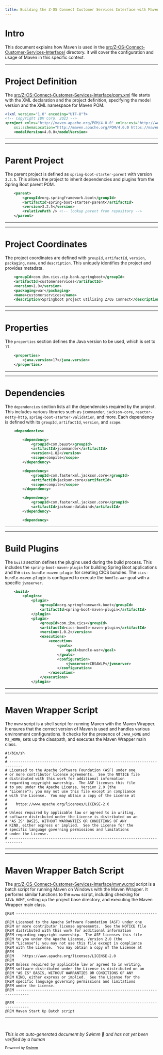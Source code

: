 ```yaml
---
title: Building the Z-OS Connect Customer Services Interface with Maven
---
```

# Intro

This document explains how Maven is used in the <SwmPath>[src/Z-OS-Connect-Customer-Services-Interface/](src/Z-OS-Connect-Customer-Services-Interface/)</SwmPath> directory. It will cover the configuration and usage of Maven in this specific context.

<SwmSnippet path="/src/Z-OS-Connect-Customer-Services-Interface/pom.xml" line="1">

---

# Project Definition

The <SwmPath>[src/Z-OS-Connect-Customer-Services-Interface/pom.xml](src/Z-OS-Connect-Customer-Services-Interface/pom.xml)</SwmPath> file starts with the XML declaration and the project definition, specifying the model version and the XML namespace for Maven POM.

```xml
<?xml version="1.0" encoding="UTF-8"?>
<!-- Copyright IBM Corp. 2023 -->
<project xmlns="http://maven.apache.org/POM/4.0.0" xmlns:xsi="http://www.w3.org/2001/XMLSchema-instance"
	xsi:schemaLocation="http://maven.apache.org/POM/4.0.0 https://maven.apache.org/xsd/maven-4.0.0.xsd">
	<modelVersion>4.0.0</modelVersion>
```

---

</SwmSnippet>

<SwmSnippet path="/src/Z-OS-Connect-Customer-Services-Interface/pom.xml" line="6">

---

# Parent Project

The parent project is defined as <SwmToken path="src/Z-OS-Connect-Customer-Services-Interface/pom.xml" pos="8:4:10" line-data="		&lt;artifactId&gt;spring-boot-starter-parent&lt;/artifactId&gt;">`spring-boot-starter-parent`</SwmToken> with version <SwmToken path="src/Z-OS-Connect-Customer-Services-Interface/pom.xml" pos="9:4:8" line-data="		&lt;version&gt;3.2.5&lt;/version&gt;">`3.2.5`</SwmToken>. This allows the project to inherit dependencies and plugins from the Spring Boot parent POM.

```xml
	<parent>
		<groupId>org.springframework.boot</groupId>
		<artifactId>spring-boot-starter-parent</artifactId>
		<version>3.2.5</version>
		<relativePath /> <!-- lookup parent from repository -->
	</parent>
```

---

</SwmSnippet>

<SwmSnippet path="/src/Z-OS-Connect-Customer-Services-Interface/pom.xml" line="14">

---

# Project Coordinates

The project coordinates are defined with <SwmToken path="src/Z-OS-Connect-Customer-Services-Interface/pom.xml" pos="14:2:2" line-data="	&lt;groupId&gt;com.ibm.cics.cip.bank.springboot&lt;/groupId&gt;">`groupId`</SwmToken>, <SwmToken path="src/Z-OS-Connect-Customer-Services-Interface/pom.xml" pos="15:2:2" line-data="	&lt;artifactId&gt;customerservices&lt;/artifactId&gt;">`artifactId`</SwmToken>, <SwmToken path="src/Z-OS-Connect-Customer-Services-Interface/pom.xml" pos="16:2:2" line-data="	&lt;version&gt;1.0&lt;/version&gt;">`version`</SwmToken>, <SwmToken path="src/Z-OS-Connect-Customer-Services-Interface/pom.xml" pos="17:2:2" line-data="	&lt;packaging&gt;war&lt;/packaging&gt;">`packaging`</SwmToken>, <SwmToken path="src/Z-OS-Connect-Customer-Services-Interface/pom.xml" pos="18:2:2" line-data="	&lt;name&gt;customerservices&lt;/name&gt;">`name`</SwmToken>, and <SwmToken path="src/Z-OS-Connect-Customer-Services-Interface/pom.xml" pos="19:2:2" line-data="	&lt;description&gt;Springboot project utilising Z/OS Connect&lt;/description&gt;">`description`</SwmToken>. This uniquely identifies the project and provides metadata.

```xml
	<groupId>com.ibm.cics.cip.bank.springboot</groupId>
	<artifactId>customerservices</artifactId>
	<version>1.0</version>
	<packaging>war</packaging>
	<name>customerservices</name>
	<description>Springboot project utilising Z/OS Connect</description>
```

---

</SwmSnippet>

<SwmSnippet path="/src/Z-OS-Connect-Customer-Services-Interface/pom.xml" line="20">

---

# Properties

The <SwmToken path="src/Z-OS-Connect-Customer-Services-Interface/pom.xml" pos="20:2:2" line-data="	&lt;properties&gt;">`properties`</SwmToken> section defines the Java version to be used, which is set to <SwmToken path="src/Z-OS-Connect-Customer-Services-Interface/pom.xml" pos="21:6:6" line-data="		&lt;java.version&gt;17&lt;/java.version&gt;">`17`</SwmToken>.

```xml
	<properties>
		<java.version>17</java.version>
	</properties>
```

---

</SwmSnippet>

<SwmSnippet path="/src/Z-OS-Connect-Customer-Services-Interface/pom.xml" line="23">

---

# Dependencies

The <SwmToken path="src/Z-OS-Connect-Customer-Services-Interface/pom.xml" pos="23:2:2" line-data="	&lt;dependencies&gt;">`dependencies`</SwmToken> section lists all the dependencies required by the project. This includes various libraries such as <SwmToken path="src/Z-OS-Connect-Customer-Services-Interface/pom.xml" pos="27:4:4" line-data="			&lt;artifactId&gt;jcommander&lt;/artifactId&gt;">`jcommander`</SwmToken>, <SwmToken path="src/Z-OS-Connect-Customer-Services-Interface/pom.xml" pos="34:4:6" line-data="			&lt;artifactId&gt;jackson-core&lt;/artifactId&gt;">`jackson-core`</SwmToken>, <SwmToken path="src/Z-OS-Connect-Customer-Services-Interface/pom.xml" pos="45:4:8" line-data="			&lt;artifactId&gt;reactor-netty-http&lt;/artifactId&gt;">`reactor-netty-http`</SwmToken>, <SwmToken path="src/Z-OS-Connect-Customer-Services-Interface/pom.xml" pos="84:4:10" line-data="			&lt;artifactId&gt;spring-boot-starter-validation&lt;/artifactId&gt;">`spring-boot-starter-validation`</SwmToken>, and more. Each dependency is defined with its <SwmToken path="src/Z-OS-Connect-Customer-Services-Interface/pom.xml" pos="26:2:2" line-data="			&lt;groupId&gt;com.beust&lt;/groupId&gt;">`groupId`</SwmToken>, <SwmToken path="src/Z-OS-Connect-Customer-Services-Interface/pom.xml" pos="27:2:2" line-data="			&lt;artifactId&gt;jcommander&lt;/artifactId&gt;">`artifactId`</SwmToken>, <SwmToken path="src/Z-OS-Connect-Customer-Services-Interface/pom.xml" pos="28:2:2" line-data="			&lt;version&gt;1.82&lt;/version&gt;">`version`</SwmToken>, and <SwmToken path="src/Z-OS-Connect-Customer-Services-Interface/pom.xml" pos="29:2:2" line-data="			&lt;scope&gt;compile&lt;/scope&gt;">`scope`</SwmToken>.

```xml
	<dependencies>

		<dependency>
			<groupId>com.beust</groupId>
			<artifactId>jcommander</artifactId>
			<version>1.82</version>
			<scope>compile</scope>
		</dependency>

		<dependency>
			<groupId>com.fasterxml.jackson.core</groupId>
			<artifactId>jackson-core</artifactId>
			<scope>compile</scope>
		</dependency>

		<dependency>
			<groupId>com.fasterxml.jackson.core</groupId>
			<artifactId>jackson-databind</artifactId>
		</dependency>

		<dependency>
```

---

</SwmSnippet>

<SwmSnippet path="/src/Z-OS-Connect-Customer-Services-Interface/pom.xml" line="150">

---

# Build Plugins

The <SwmToken path="src/Z-OS-Connect-Customer-Services-Interface/pom.xml" pos="150:2:2" line-data="	&lt;build&gt;">`build`</SwmToken> section defines the plugins used during the build process. This includes the <SwmToken path="src/Z-OS-Connect-Customer-Services-Interface/pom.xml" pos="154:4:10" line-data="				&lt;artifactId&gt;spring-boot-maven-plugin&lt;/artifactId&gt;">`spring-boot-maven-plugin`</SwmToken> for building Spring Boot applications and the <SwmToken path="src/Z-OS-Connect-Customer-Services-Interface/pom.xml" pos="158:4:10" line-data="				&lt;artifactId&gt;cics-bundle-maven-plugin&lt;/artifactId&gt;">`cics-bundle-maven-plugin`</SwmToken> for creating CICS bundles. The <SwmToken path="src/Z-OS-Connect-Customer-Services-Interface/pom.xml" pos="158:4:10" line-data="				&lt;artifactId&gt;cics-bundle-maven-plugin&lt;/artifactId&gt;">`cics-bundle-maven-plugin`</SwmToken> is configured to execute the <SwmToken path="src/Z-OS-Connect-Customer-Services-Interface/pom.xml" pos="163:4:6" line-data="							&lt;goal&gt;bundle-war&lt;/goal&gt;">`bundle-war`</SwmToken> goal with a specific <SwmToken path="src/Z-OS-Connect-Customer-Services-Interface/pom.xml" pos="166:2:2" line-data="							&lt;jvmserver&gt;CBSAWLP&lt;/jvmserver&gt;">`jvmserver`</SwmToken>.

```xml
	<build>
		<plugins>
			<plugin>
				<groupId>org.springframework.boot</groupId>
				<artifactId>spring-boot-maven-plugin</artifactId>
			</plugin>
			<plugin>
				<groupId>com.ibm.cics</groupId>
				<artifactId>cics-bundle-maven-plugin</artifactId>
				<version>1.0.2</version>
				<executions>
					<execution>
						<goals>
							<goal>bundle-war</goal>
						</goals>
						<configuration>
							<jvmserver>CBSAWLP</jvmserver>
						</configuration>
					</execution>
				</executions>
			</plugin>
```

---

</SwmSnippet>

<SwmSnippet path="/src/Z-OS-Connect-Customer-Services-Interface/mvnw" line="1">

---

# Maven Wrapper Script

The `mvnw` script is a shell script for running Maven with the Maven Wrapper. It ensures that the correct version of Maven is used and handles various environment configurations. It checks for the presence of <SwmToken path="src/Z-OS-Connect-Customer-Services-Interface/mvnw" pos="27:2:2" line-data="#   JAVA_HOME - location of a JDK home dir">`JAVA_HOME`</SwmToken> and <SwmToken path="src/Z-OS-Connect-Customer-Services-Interface/mvnw" pos="31:2:2" line-data="#   M2_HOME - location of maven2&#39;s installed home dir">`M2_HOME`</SwmToken>, sets up the classpath, and executes the Maven Wrapper main class.

```
#!/bin/sh
#
# ----------------------------------------------------------------------------
# Licensed to the Apache Software Foundation (ASF) under one
# or more contributor license agreements.  See the NOTICE file
# distributed with this work for additional information
# regarding copyright ownership.  The ASF licenses this file
# to you under the Apache License, Version 2.0 (the
# "License"); you may not use this file except in compliance
# with the License.  You may obtain a copy of the License at
#
#    https://www.apache.org/licenses/LICENSE-2.0
#
# Unless required by applicable law or agreed to in writing,
# software distributed under the License is distributed on an
# "AS IS" BASIS, WITHOUT WARRANTIES OR CONDITIONS OF ANY
# KIND, either express or implied.  See the License for the
# specific language governing permissions and limitations
# under the License.
# ----------------------------------------------------------------------------

```

---

</SwmSnippet>

<SwmSnippet path="/src/Z-OS-Connect-Customer-Services-Interface/mvnw.cmd" line="1">

---

# Maven Wrapper Batch Script

The <SwmPath>[src/Z-OS-Connect-Customer-Services-Interface/mvnw.cmd](src/Z-OS-Connect-Customer-Services-Interface/mvnw.cmd)</SwmPath> script is a batch script for running Maven on Windows with the Maven Wrapper. It performs similar functions to the `mvnw` script, including checking for <SwmToken path="src/Z-OS-Connect-Customer-Services-Interface/mvnw" pos="27:2:2" line-data="#   JAVA_HOME - location of a JDK home dir">`JAVA_HOME`</SwmToken>, setting up the project base directory, and executing the Maven Wrapper main class.

```batchfile
@REM ----------------------------------------------------------------------------
@REM Licensed to the Apache Software Foundation (ASF) under one
@REM or more contributor license agreements.  See the NOTICE file
@REM distributed with this work for additional information
@REM regarding copyright ownership.  The ASF licenses this file
@REM to you under the Apache License, Version 2.0 (the
@REM "License"); you may not use this file except in compliance
@REM with the License.  You may obtain a copy of the License at
@REM
@REM    https://www.apache.org/licenses/LICENSE-2.0
@REM
@REM Unless required by applicable law or agreed to in writing,
@REM software distributed under the License is distributed on an
@REM "AS IS" BASIS, WITHOUT WARRANTIES OR CONDITIONS OF ANY
@REM KIND, either express or implied.  See the License for the
@REM specific language governing permissions and limitations
@REM under the License.
@REM ----------------------------------------------------------------------------

@REM ----------------------------------------------------------------------------
@REM Maven Start Up Batch script
```

---

</SwmSnippet>

&nbsp;

*This is an auto-generated document by Swimm 🌊 and has not yet been verified by a human*

<SwmMeta version="3.0.0" repo-id="Z2l0aHViJTNBJTNBY2ljcy1iYW5raW5nLXNhbXBsZS1hcHBsaWNhdGlvbi1jYnNhLUlCTS1EZW1vJTNBJTNBU3dpbW0tRGVtbw==" repo-name="cics-banking-sample-application-cbsa-IBM-Demo"><sup>Powered by [Swimm](/)</sup></SwmMeta>

